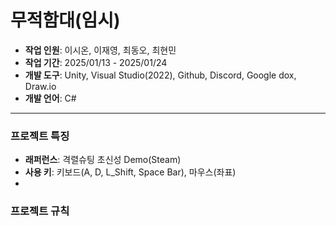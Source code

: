 # 무적함대(임시)
- **작업 인원**: 이시온, 이재영, 최동오, 최현민
- **작업 기간**: 2025/01/13 - 2025/01/24
- **개발 도구**: Unity, Visual Studio(2022), Github, Discord, Google dox, Draw.io
- **개발 언어**: C#

---

### 프로젝트 특징
- **래퍼런스**: 격렬슈팅 초신성 Demo(Steam)
- **사용 키**: 키보드(A, D, L_Shift, Space Bar), 마우스(좌표)
- 

### 프로젝트 규칙
